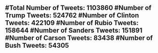 #Total Number of Tweets: 1103860 
#Number of Trump Tweets: 524762
#Number of Clinton Tweets: 422109
#Number of Rubio Tweets: 158644
#Number of Sanders Tweets: 151891
#Number of Carson Tweets: 83438
#Number of Bush Tweets: 54305
---
